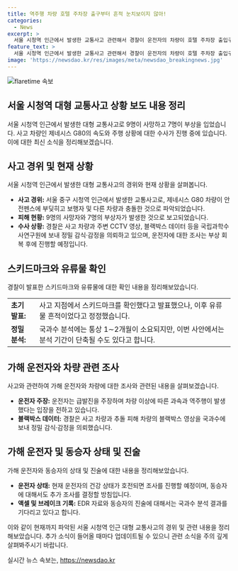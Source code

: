 ```yaml
---
title: 역주행 차량 호텔 주차장 출구부터 흔적 눈치보이지 않아!
categories:
  - News
excerpt: >
  서울 시청역 인근에서 발생한 교통사고 관련해서 경찰이 운전자의 차량이 호텔 주차장 출입구에서부터 과속했다고 발표했으며, 운전자는 급발진 주장하고 있다. 현재 경찰은 사고 차량과 추돌 피해 차량의 블랙박스 영상과 CCTV 영상 등 6점을 국립과학수사연구원에 보내 정밀 감식·감정을 의뢰하고 있다. 또한, 사상자 규모가 크고 중대한 사안이기 때문에 국과수의 정밀 분석 기간이 단축될 수도 있다. 사고 차량이 펜스에 부딪친 후 보행자, 차량 2대 순서로 추돌한 사고로 사망자 9명, 부상자 7명이 발생한 것으로 확인됐다.
feature_text: >
  서울 시청역 인근에서 발생한 교통사고 관련해서 경찰이 운전자의 차량이 호텔 주차장 출입구에서부터 과속했다고 발표했으며, 운전자는 급발진 주장하고 있다. 현재 경찰은 사고 차량과 추돌 피해 차량의 블랙박스 영상과 CCTV 영상 등 6점을 국립과학수사연구원에 보내 정밀 감식·감정을 의뢰하고 있다. 또한, 사상자 규모가 크고 중대한 사안이기 때문에 국과수의 정밀 분석 기간이 단축될 수도 있다. 사고 차량이 펜스에 부딪친 후 보행자, 차량 2대 순서로 추돌한 사고로 사망자 9명, 부상자 7명이 발생한 것으로 확인됐다.
image: 'https://newsdao.kr/res/images/meta/newsdao_breakingnews.jpg'
---
```


<p><img src="https://newsdao.kr/res/images/meta/newsdao_breakingnews.jpg" alt="flaretime 속보" /></p>

<h2 data-ke-size="size26">서울 시청역 대형 교통사고 상황 보도 내용 정리</h2>

<p data-ke-size="size16">서울 시청역 인근에서 발생한 대형 교통사고로 9명이 사망하고 7명이 부상을 입었습니다. 사고 차량인 제네시스 G80의 속도와 주행 상황에 대한 수사가 진행 중에 있습니다. 이에 대한 최신 소식을 정리해보겠습니다.</p>

<h2>사고 경위 및 현재 상황</h2>

<p data-ke-size="size16">서울 시청역 인근에서 발생한 대형 교통사고의 경위와 현재 상황을 살펴봅니다.</p>

<ul>
  <li><b>사고 경위:</b> 서울 중구 시청역 인근에서 발생한 교통사고로, 제네시스 G80 차량이 안전펜스에 부딪히고 보행자 및 다른 차량과 충돌한 것으로 파악되었습니다.</li>
  <li><b>피해 현황:</b> 9명의 사망자와 7명의 부상자가 발생한 것으로 보고되었습니다.</li>
  <li><b>수사 상황:</b> 경찰은 사고 차량과 주변 CCTV 영상, 블랙박스 데이터 등을 국립과학수사연구원에 보내 정밀 감식·감정을 의뢰하고 있으며, 운전자에 대한 조사는 부상 회복 후에 진행할 예정입니다.</li>
</ul>

<h2>스키드마크와 유류물 확인</h2>

<p data-ke-size="size16">경찰이 발표한 스키드마크와 유류물에 대한 확인 내용을 정리해보았습니다.</p>

<table>
  <tr>
    <td><b>초기 발표:</b></td>
    <td>사고 지점에서 스키드마크를 확인했다고 발표했으나, 이후 유류물 흔적이었다고 정정했습니다.</td>
  </tr>
  <tr>
    <td><b>정밀 분석:</b></td>
    <td>국과수 분석에는 통상 1∼2개월이 소요되지만, 이번 사안에서는 분석 기간이 단축될 수도 있다고 합니다.</td>
  </tr>
</table>

<h2>가해 운전자와 차량 관련 조사</h2>

<p data-ke-size="size16">사고와 관련하여 가해 운전자와 차량에 대한 조사와 관련된 내용을 살펴보겠습니다.</p>

<ul>
  <li><b>운전자 주장:</b> 운전자는 급발진을 주장하며 차량 이상에 따른 과속과 역주행이 발생했다는 입장을 전하고 있습니다.</li>
  <li><b>블랙박스 데이터:</b> 경찰은 사고 차량과 추돌 피해 차량의 블랙박스 영상을 국과수에 보내 정밀 감식·감정을 의뢰했습니다.</li>
</ul>

<h2>가해 운전자 및 동승자 상태 및 진술</h2>

<p data-ke-size="size16">가해 운전자와 동승자의 상태 및 진술에 대한 내용을 정리해보았습니다.</p>

<ul>
  <li><b>운전자 상태:</b> 현재 운전자의 건강 상태가 호전되면 조사를 진행할 예정이며, 동승자에 대해서도 추가 조사를 결정할 방침입니다.</li>
  <li><b>액셀 및 브레이크 기록:</b> EDR 자료와 동승자의 진술에 대해서는 국과수 분석 결과를 기다리고 있다고 합니다.</li>
</ul>

<p data-ke-size="size16">이와 같이 현재까지 파악된 서울 시청역 인근 대형 교통사고의 경위 및 관련 내용을 정리해보았습니다. 추가 소식이 들어올 때마다 업데이트될 수 있으니 관련 소식을 주의 깊게 살펴봐주시기 바랍니다.</p>
실시간 뉴스 속보는, <a href="https://newsdao.kr" rel="dofollow">https://newsdao.kr</a>


